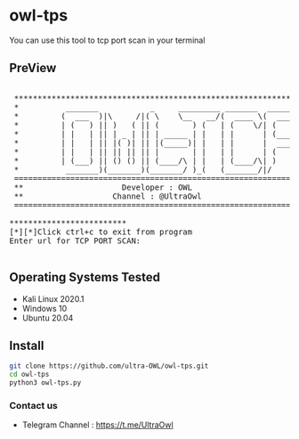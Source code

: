 # owl-tps
You can use this tool to tcp port scan in your terminal

## PreView
<pre>

 ********************************************************************
 *          _______           _     _________ _______  _______      *
 *         (  ___  )|\     /|( \    \__   __/(  ____ \(  ____ )     *
 *         | (   ) || )   ( || (       ) (   | (    \/| (    )|     *
 *         | |   | || | _ | || | _____ | |   | |      | (____)|     *
 *         | |   | || |( )| || |(_____)| |   | |      |  _____)     *
 *         | |   | || || || || |       | |   | |      | (           *
 *         | (___) || () () || (____/\ | |   | (____/\| )           *
 *          _______)(_______)(_______/ )_(   (_______/|/            *
 ====================================================================
 **                     Developer : OWL                            **
 **                   Channel : @UltraOwl                          **
 ====================================================================          
          
*************************
[*][*]Click ctrl+c to exit from program
Enter url for TCP PORT SCAN: 

</pre>

## Operating Systems Tested
- Kali Linux 2020.1
- Windows 10
- Ubuntu 20.04

## Install
```bash
git clone https://github.com/ultra-OWL/owl-tps.git
cd owl-tps
python3 owl-tps.py
```
### Contact us
- Telegram Channel : https://t.me/UltraOwl

